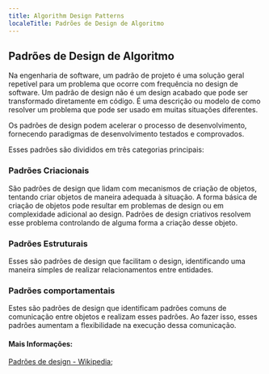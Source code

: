 ```yaml
---
title: Algorithm Design Patterns
localeTitle: Padrões de Design de Algoritmo
---
```

## Padrões de Design de Algoritmo

Na engenharia de software, um padrão de projeto é uma solução geral repetível para um problema que ocorre com frequência no design de software. Um padrão de design não é um design acabado que pode ser transformado diretamente em código. É uma descrição ou modelo de como resolver um problema que pode ser usado em muitas situações diferentes.

Os padrões de design podem acelerar o processo de desenvolvimento, fornecendo paradigmas de desenvolvimento testados e comprovados.

Esses padrões são divididos em três categorias principais:

### Padrões Criacionais

São padrões de design que lidam com mecanismos de criação de objetos, tentando criar objetos de maneira adequada à situação. A forma básica de criação de objetos pode resultar em problemas de design ou em complexidade adicional ao design. Padrões de design criativos resolvem esse problema controlando de alguma forma a criação desse objeto.

### Padrões Estruturais

Esses são padrões de design que facilitam o design, identificando uma maneira simples de realizar relacionamentos entre entidades.

### Padrões comportamentais

Estes são padrões de design que identificam padrões comuns de comunicação entre objetos e realizam esses padrões. Ao fazer isso, esses padrões aumentam a flexibilidade na execução dessa comunicação.

#### Mais Informações:

[Padrões de design - Wikipedia](https://en.wikipedia.org/wiki/Design_Patterns);
